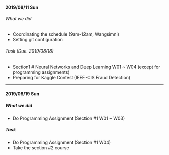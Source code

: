 #### 2019/08/11 Sun

###### What we did
- Coordinating the schedule (9am-12am, Wangsimni)
- Setting git configuration

###### Task (Due. 2019/08/18)
- Section1 # Neural Networks and Deep Learning W01 ~ W04 (except for programming assignments)
- Preparing for Kaggle Contest (IEEE-CIS Fraud Detection)


---

#### 2019/08/19 Sun

##### What we did
- Do Programming Assignment (Section #1 W01 ~ W03)

##### Task
- Do Programming Assignment (Section #1 W04)
- Take the section #2 course


